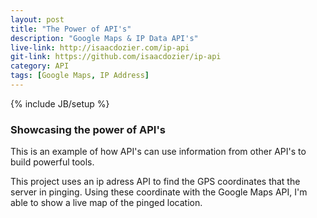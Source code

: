 ```yaml
---
layout: post
title: "The Power of API's"
description: "Google Maps & IP Data API's"
live-link: http://isaacdozier.com/ip-api
git-link: https://github.com/isaacdozier/ip-api
category: API
tags: [Google Maps, IP Address]
---
```

{% include JB/setup %}

### Showcasing the power of API's

This is an example of how API's can use information from other API's to build powerful tools.

This project uses an ip adress API to find the GPS coordinates that the server in pinging. Using these coordinate with the Google Maps API, I'm able to show a live map of the pinged location.